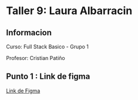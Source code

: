 <h1>Taller 9: Laura Albarracin</h1>

<h2>Informacion</h2>
<p>Curso: Full Stack Basico - Grupo 1</p>
<p>Profesor: Cristian Patiño</p>

<h2>Punto 1 : Link de figma</h2>
<a href="https://www.figma.com/file/jQSuHHzzQVeWHFsXltMdzj/Laura-Albarracin---Ejercicio-9?type=design&node-id=0%3A1&mode=design&t=aPLH7tGyiD6bqT8X-1">Link de Figma</a>
